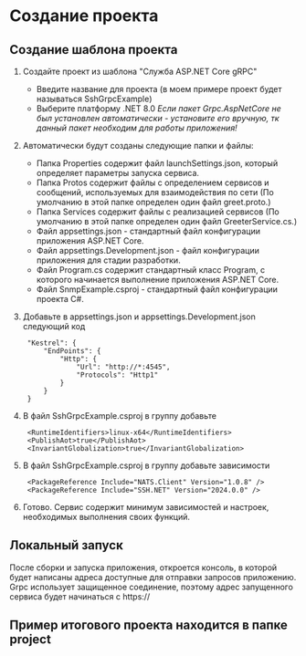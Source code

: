 # Создание проекта

## Создание шаблона проекта

1) Создайте проект из шаблона "Служба ASP.NET Core gRPC"
    * Введите название для проекта (в моем примере проект будет называться SshGrpcExample)
    * Выберите платформу .NET 8.0
    *Если пакет Grpc.AspNetCore не был установлен автоматически - установите его вручную, тк данный пакет необходим для работы приложения!*
2) Автоматически будут созданы следующие папки и файлы:
    * Папка Properties содержит файл launchSettings.json, который определяет параметры запуска сервиса.
    * Папка Protos содержит файлы с определением сервисов и сообщений, используемых для взаимодействия по сети (По умолчанию в этой папке определен один файл greet.proto.)
    * Папка Services содержит файлы с реализацией сервисов (По умолчанию в этой папке определен один файл GreeterService.cs.)
    * Файл appsettings.json - стандартный файл конфигурации приложения ASP.NET Core.
    * Файл appsettings.Development.json - файл конфигурации приложения для стадии разработки.
    * Файл Program.cs содержит стандартный класс Program, с которого начинается выполнение приложения ASP.NET Core.
    * Файл SnmpExample.csproj - стандартный файл конфигурации проекта C#.

3) Добавьте в appsettings.json и appsettings.Development.json следующий код

		"Kestrel": {
			"EndPoints": {
				"Http": {
					"Url": "http://*:4545",
					"Protocols": "Http1"
				}
			}
		}
4) В файл SshGrpcExample.csproj в группу <PropertyGroup> добавьте 
	
		<RuntimeIdentifiers>linux-x64</RuntimeIdentifiers>
		<PublishAot>true</PublishAot>
		<InvariantGlobalization>true</InvariantGlobalization>

5) В файл SshGrpcExample.csproj в группу <ItemGroup> добавьте зависимости
	
		<PackageReference Include="NATS.Client" Version="1.0.8" />
		<PackageReference Include="SSH.NET" Version="2024.0.0" />

4) Готово. Сервис содержит минимум зависимостей и настроек, необходимых выполнения своих функций.

## Локальный запуск
После сборки и запуска приложения, откроется консоль, в которой будет написаны адреса доступные для отправки запросов приложению. Grpc использует защищенное соединение, поэтому адрес запущенного сервиса будет начинаться с https://

## Пример итогового проекта находится в папке project
